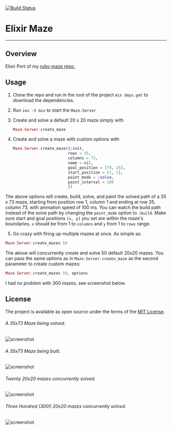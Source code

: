 [![Build Status](https://travis-ci.org/drumaddict/elixir-maze.svg?branch=master&invalidate=1)](https://travis-ci.org/kabasakalis/elixir-maze)
# Elixir Maze
----
## Overview
Elixir Port of my [ruby-maze repo.]( https://github.com/drumaddict/ruby-maze)

## Usage

1. Clone the repo and run in the root of the project  `mix deps.get` to download the dependencies.
2. Run  `iex -S mix` to start the `Maze.Server`
3. Create and solve a default 20 x 20 maze simply with

   ```elixir
   Maze.Server.create_maze
   ```
4. Create and solve a maze with custom options  with

    ```elixir
    Maze.Server.create_maze({:init,
                            rows = 35,
                            columns = 73,
                            name = nil,
                            goal_position = [70, 35],
                            start_position = [1, 1],
                            paint_mode = :solve,
                            paint_interval = 100
                            })
    ```
  The above options will create, build, solve, and paint the solved path of
  a 35 x 73 maze, starting from  position row 1, column 1 and ending at row 35, column 73,
  with animation speed of 100 ms.
  You can watch the build path instead of the solve path by changing the `paint_mode` option to `:build`.
  Make sure start and goal positions `[x, y]` you set are within the maze's boundaries.
  `x` should be from 1 to `columns` and `y` from 1 to `rows` range.

5. Go crazy with firing up multiple mazes at once.
   As simple as:
  ```elixir
  Maze.Server.create_mazes 50
  ```
  The above will concurrently create and solve 50 default 20x20 mazes.
  You can pass the same options as in `Maze.Server.create_maze` as  the second parameter
  to create custom mazes:

  ```elixir
  Maze.Server.create_mazes 50, options
  ```
  I had no problem with 300 mazes, see screenshot below.



## License
The project is available as open source under the terms of the [MIT License](http://opensource.org/licenses/MIT).

###### A 35x73 Maze being solved.
![screenshot](https://github.com/drumaddict/elixir-maze/blob/master/screenshots/maze_solved.png)

###### A 35x73 Maze being built.
![screenshot](https://github.com/drumaddict/elixir-maze/blob/master/screenshots/maze_built.png)

###### Twenty  20x20 mazes concurrently solved.
![screenshot](https://github.com/drumaddict/elixir-maze/blob/master/screenshots/mazes_20.png)

###### Three Hundred (300!)  20x20 mazes concurrently solved.
![screenshot](https://github.com/drumaddict/elixir-maze/blob/master/screenshots/mazes_300.png)

